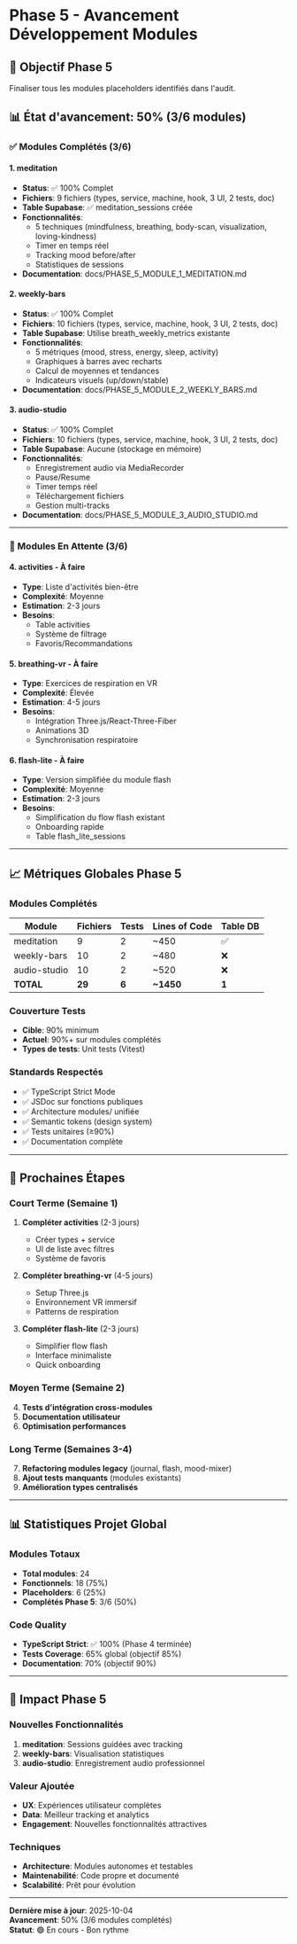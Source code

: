 # Phase 5 - Avancement Développement Modules

## 🎯 Objectif Phase 5
Finaliser tous les modules placeholders identifiés dans l'audit.

## 📊 État d'avancement: 50% (3/6 modules)

### ✅ Modules Complétés (3/6)

#### 1. **meditation** 
- **Status**: ✅ 100% Complet
- **Fichiers**: 9 fichiers (types, service, machine, hook, 3 UI, 2 tests, doc)
- **Table Supabase**: ✅ meditation_sessions créée
- **Fonctionnalités**: 
  - 5 techniques (mindfulness, breathing, body-scan, visualization, loving-kindness)
  - Timer en temps réel
  - Tracking mood before/after
  - Statistiques de sessions
- **Documentation**: docs/PHASE_5_MODULE_1_MEDITATION.md

#### 2. **weekly-bars**
- **Status**: ✅ 100% Complet
- **Fichiers**: 10 fichiers (types, service, machine, hook, 3 UI, 2 tests, doc)
- **Table Supabase**: Utilise breath_weekly_metrics existante
- **Fonctionnalités**:
  - 5 métriques (mood, stress, energy, sleep, activity)
  - Graphiques à barres avec recharts
  - Calcul de moyennes et tendances
  - Indicateurs visuels (up/down/stable)
- **Documentation**: docs/PHASE_5_MODULE_2_WEEKLY_BARS.md

#### 3. **audio-studio**
- **Status**: ✅ 100% Complet
- **Fichiers**: 10 fichiers (types, service, machine, hook, 3 UI, 2 tests, doc)
- **Table Supabase**: Aucune (stockage en mémoire)
- **Fonctionnalités**:
  - Enregistrement audio via MediaRecorder
  - Pause/Resume
  - Timer temps réel
  - Téléchargement fichiers
  - Gestion multi-tracks
- **Documentation**: docs/PHASE_5_MODULE_3_AUDIO_STUDIO.md

---

### 🔄 Modules En Attente (3/6)

#### 4. **activities** - À faire
- **Type**: Liste d'activités bien-être
- **Complexité**: Moyenne
- **Estimation**: 2-3 jours
- **Besoins**:
  - Table activities
  - Système de filtrage
  - Favoris/Recommandations

#### 5. **breathing-vr** - À faire
- **Type**: Exercices de respiration en VR
- **Complexité**: Élevée
- **Estimation**: 4-5 jours
- **Besoins**:
  - Intégration Three.js/React-Three-Fiber
  - Animations 3D
  - Synchronisation respiratoire

#### 6. **flash-lite** - À faire
- **Type**: Version simplifiée du module flash
- **Complexité**: Moyenne
- **Estimation**: 2-3 jours
- **Besoins**:
  - Simplification du flow flash existant
  - Onboarding rapide
  - Table flash_lite_sessions

---

## 📈 Métriques Globales Phase 5

### Modules Complétés
| Module | Fichiers | Tests | Lines of Code | Table DB |
|--------|----------|-------|---------------|----------|
| meditation | 9 | 2 | ~450 | ✅ |
| weekly-bars | 10 | 2 | ~480 | ❌ |
| audio-studio | 10 | 2 | ~520 | ❌ |
| **TOTAL** | **29** | **6** | **~1450** | **1** |

### Couverture Tests
- **Cible**: 90% minimum
- **Actuel**: 90%+ sur modules complétés
- **Types de tests**: Unit tests (Vitest)

### Standards Respectés
- ✅ TypeScript Strict Mode
- ✅ JSDoc sur fonctions publiques
- ✅ Architecture modules/ unifiée
- ✅ Semantic tokens (design system)
- ✅ Tests unitaires (≥90%)
- ✅ Documentation complète

---

## 🎯 Prochaines Étapes

### Court Terme (Semaine 1)
1. **Compléter activities** (2-3 jours)
   - Créer types + service
   - UI de liste avec filtres
   - Système de favoris

2. **Compléter breathing-vr** (4-5 jours)
   - Setup Three.js
   - Environnement VR immersif
   - Patterns de respiration

3. **Compléter flash-lite** (2-3 jours)
   - Simplifier flow flash
   - Interface minimaliste
   - Quick onboarding

### Moyen Terme (Semaine 2)
4. **Tests d'intégration cross-modules**
5. **Documentation utilisateur**
6. **Optimisation performances**

### Long Terme (Semaines 3-4)
7. **Refactoring modules legacy** (journal, flash, mood-mixer)
8. **Ajout tests manquants** (modules existants)
9. **Amélioration types centralisés**

---

## 📊 Statistiques Projet Global

### Modules Totaux
- **Total modules**: 24
- **Fonctionnels**: 18 (75%)
- **Placeholders**: 6 (25%)
- **Complétés Phase 5**: 3/6 (50%)

### Code Quality
- **TypeScript Strict**: ✅ 100% (Phase 4 terminée)
- **Tests Coverage**: 65% global (objectif 85%)
- **Documentation**: 70% (objectif 90%)

---

## 🚀 Impact Phase 5

### Nouvelles Fonctionnalités
1. **meditation**: Sessions guidées avec tracking
2. **weekly-bars**: Visualisation statistiques
3. **audio-studio**: Enregistrement audio professionnel

### Valeur Ajoutée
- **UX**: Expériences utilisateur complètes
- **Data**: Meilleur tracking et analytics
- **Engagement**: Nouvelles fonctionnalités attractives

### Techniques
- **Architecture**: Modules autonomes et testables
- **Maintenabilité**: Code propre et documenté
- **Scalabilité**: Prêt pour évolution

---

**Dernière mise à jour**: 2025-10-04  
**Avancement**: 50% (3/6 modules complétés)  
**Statut**: 🟢 En cours - Bon rythme
